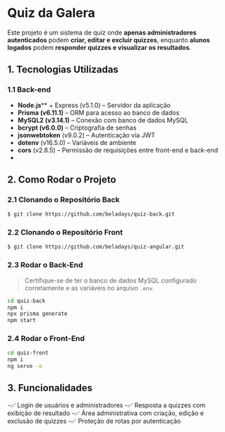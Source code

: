 # Quiz da Galera
Este projeto é um sistema de quiz onde **apenas administradores autenticados** podem
**criar, editar e excluir quizzes**, enquanto **alunos logados** podem **responder quizzes e
visualizar os resultados**.
## 1. Tecnologias Utilizadas
### 1.1 Back-end
- **Node.js**** + Express (v5.1.0) – Servidor da aplicação
- **Prisma (v6.11.1)** – ORM para acesso ao banco de dados
- **MySQL2 (v3.14.1)** – Conexão com banco de dados MySQL
- **bcrypt (v6.0.0)** – Criptografia de senhas
- **jsonwebtoken** (v9.0.2) – Autenticação via JWT
- **dotenv** (v16.5.0) – Variáveis de ambiente
- **cors** (v2.8.5) – Permissão de requisições entre front-end e back-end
-
## 2. Como Rodar o Projeto
### 2.1 Clonando o Repositório Back
```bash
$ git clone https://github.com/beladays/quiz-back.git
````
### 2.2 Clonando o Repositório Front
```bash
$ git clone https://github.com/beladays/quiz-angular.git
````
### 2.3 Rodar o Back-End
> Certifique-se de ter o banco de dados MySQL configurado corretamente e as variáveis no
arquivo `.env`.
```bash
cd quiz-back
npm i
npx prisma generate
npm start
````
### 2.4 Rodar o Front-End
```bash
cd quiz-front
npm i
ng serve -o
````
## 3. Funcionalidades
-✅ Login de usuários e administradores
-✅ Resposta a quizzes com exibição de resultado
-✅ Área administrativa com criação, edição e exclusão de quizzes
-✅ Proteção de rotas por autenticação
